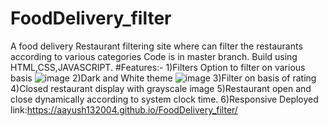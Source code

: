# FoodDelivery_filter
A food delivery Restaurant filtering site where can filter the restaurants according to various categories 
Code is in master branch.
Build using HTML,CSS,JAVASCRIPT.
#Features:-
1)Filters Option to filter on various basis
![image](https://github.com/user-attachments/assets/f36e3c1f-95e8-4e22-b107-e48e5008ee97)
2)Dark and White theme 
![image](https://github.com/user-attachments/assets/9ca4c91f-7f12-4886-9a08-c66916389693)
3)Filter on basis of rating
4)Closed restaurant display with grayscale image
5)Restaurant open and close dynamically according to system clock time.
6)Responsive
Deployed link:https://aayush132004.github.io/FoodDelivery_filter/
